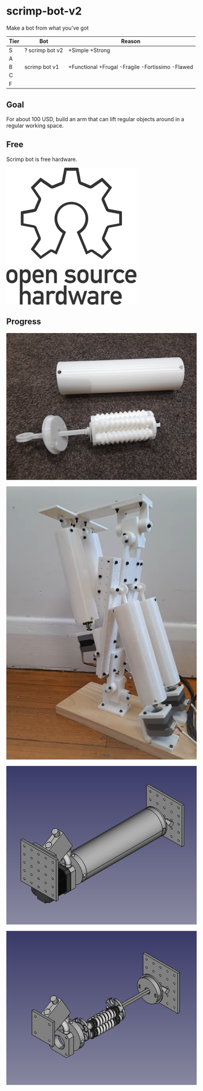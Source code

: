 # scrimp-bot-v2
Make a bot from what you've got

Tier|Bot|Reason
|-|-|-|
|S| ? scrimp bot v2 | +Simple +Strong|
|A||
|B|scrimp bot v1 | +Functional +Frugal -Fragile -Fortissimo -Flawed|
|C||
|F||

## Goal

For about 100 USD, build an arm that can lift regular objects around in a regular working space.

## Free
Scrimp bot is free hardware.

![open hardware](./images/open_hardware.svg)

## Progress

![progress_12](./images/progress_12_roller_screw.png)

![progress_12](./images/progress_12_assembled.png)

![progress_15](./images/progress_15.png)

![progress_15](./images/progress_15_inside.png)